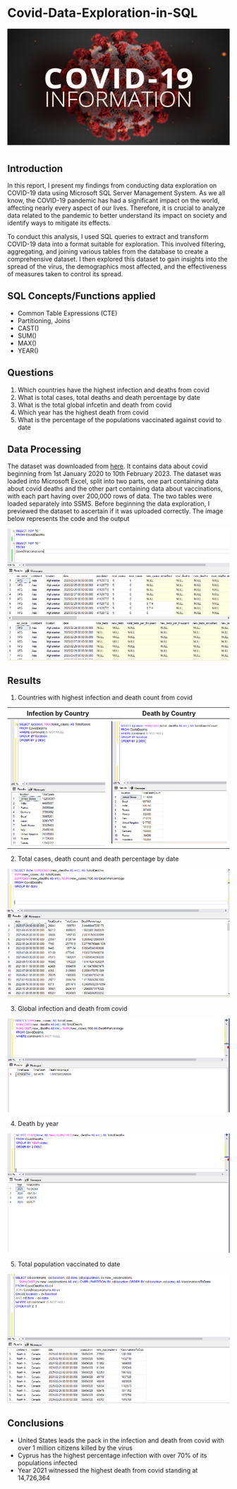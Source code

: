 # Covid-Data-Exploration-in-SQL

![](covid_19pix.png)

## Introduction

In this report, I present my findings from conducting data exploration on COVID-19 data using Microsoft SQL Server Management System. As we all know, the COVID-19 pandemic has had a significant impact on the world, affecting nearly every aspect of our lives. Therefore, it is crucial to analyze data related to the pandemic to better understand its impact on society and identify ways to mitigate its effects.

To conduct this analysis, I used SQL queries to extract and transform COVID-19 data into a format suitable for exploration. This involved filtering, aggregating, and joining various tables from the database to create a comprehensive dataset. I then explored this dataset to gain insights into the spread of the virus, the demographics most affected, and the effectiveness of measures taken to control its spread.
## SQL Concepts/Functions applied

- Common Table Expressions (CTE)
- Partitioning, Joins
- CAST()
- SUM()
- MAX()
- YEAR()

## Questions

1.	Which countries have the highest infection and deaths from covid
2.	What is total cases, total deaths and death percentage by date
3.	What is the total global infcetin and death from covid
4.  Which year has the highest death from covid
5.  What is the percentage of the populations vaccinated against covid to date

## Data Processing

The dataset was downloaded from [here](https://ourworldindata.org/covid-deaths). It contains data about covid beginning from 1st January 2020 to 10th February 2023. The dataset was loaded into Microsoft Excel, split into two parts, one part containing data about covid deaths and the other part containing data about vaccinations, with each part having over 200,000 rows of data. The two tables were loaded separately into SSMS. Before beginning the data exploration, I previewed the dataset to ascertain if it was uploaded correctly. The image below represents the code and the output

![](confirm_data.png)

## Results

1. Countries with highest infection and death count from covid

Infection by Country   | Death by Country
:--------------------: | :-----------------:
![](totalcases_country.png) | ![](totaldeath_country.png)

2.	Total cases, death count and death percentage by date

![](deaths_by_date.png)

3.	Global infection and death from covid

![](deathinfection_global.png)

4. Death by year

![](death_by_year.png)

5. Total population vaccinated to date

![](vaccinations_by_country.png)

## Conclusions
- United States leads the pack in the infection and death from covid with over 1 million citizens killed by the virus
- Cyprus has the highest percentage infection with over 70% of its populations infected
- Year 2021 witnessed the highest death from covid standing at 14,726,364


